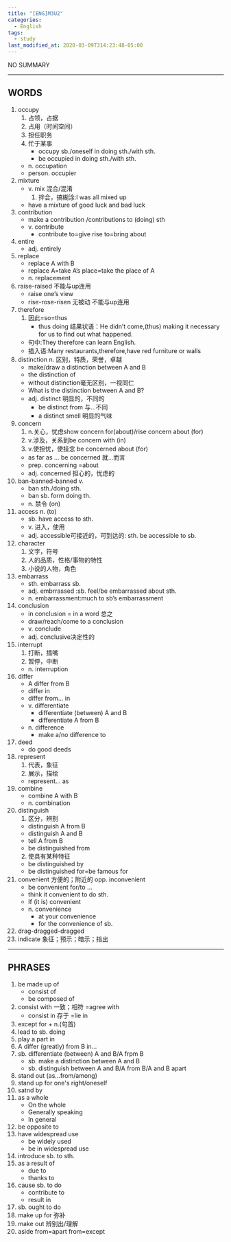 ```yaml
---
title: "[ENG]M3U2"
categories:
  - English
tags:
  - study
last_modified_at: 2020-03-09T314:23:48-05:00
---
```


NO SUMMARY

***

## WORDS

1. occupy
    1. 占领，占据
    2. 占用（时间空间）
    3. 担任职务
    4. 忙于某事
        * occupy sb./oneself in doing sth./with sth.
        * be occupied in doing sth./with sth.
    * n. occupation
    * person. occupier
2. mixture 
    * v. mix 混合/混淆
        1. 拌合，搞糊涂:I was all mixed up
    * have a mixture of good luck and bad luck
3. contribution
    * make a contribution /contributions to (doing) sth
    * v. contribute
        * contribute to=give rise to=bring about
4. entire
    * adj. entirely
5. replace
    * replace A with B
    * replace A=take A’s place=take the place of A
    * n. replacement
6. raise-raised 不能与up连用
    * raise one’s view
    * rise-rose-risen 无被动 不能与up连用
7. therefore
    1. 因此=so=thus
        * thus doing 结果状语：He didn’t come,(thus) making it necessary for us to find out what happened.
    * 句中:They therefore can learn English.
    * 插入语:Many restaurants,therefore,have red furniture or walls
8. distinction n. 区别，特质，荣誉，卓越
    * make/draw a distinction between A and B
    * the distinction of
    * without distinction毫无区别，一视同仁
    * What is the distinction between A and B?
    * adj. distinct 明显的，不同的
        * be distinct from 与…不同
        * a distinct smell 明显的气味 
9. concern
    1. n.关心，忧虑show concern for(about)/rise concern about (for)
    2. v.涉及，关系到be concern with (in)
    3. v.使担忧，使挂念 be concerned about (for)
    * as far as ... be concerned 就…而言
    * prep. concerning =about
    * adj. concerned 担心的，忧虑的
10. ban-banned-banned v.
    * ban sth./doing sth.
    * ban sb. form doing th.
    * n. 禁令 (on)
11. access n. (to)
    * sb. have access to sth.
    * v. 进入，使用
    * adj. accessible可接近的，可到达的: sth. be accessible to sb.
12. character 
    1. 文字，符号
    2. 人的品质，性格/事物的特性
    3. 小说的人物，角色
13. embarrass 
    * sth. embarrass sb.
    * adj. embrrassed :sb. feel/be embarrassed about sth.
    * n. embarrassment:much to sb’s embarrassment
14. conclusion
    * in conclusion = in a word 总之
    * draw/reach/come to a conclusion
    * v. conclude
    * adj. conclusive决定性的
15. interrupt
    1. 打断，插嘴
    2. 暂停，中断
    * n. interruption
16. differ
    * A differ from B
    * differ in
    * differ from... in
    * v. differentiate
        * differentiate (between) A and B
        * differentiate A from B
    * n. difference
        * make a/no difference to
17. deed
    * do good deeds
18. represent
    1. 代表，象征
    2. 展示，描绘
    * represent... as
19. combine 
    * combine A with B
    * n. combination
20. distinguish
    1. 区分，辨别
    * distinguish A from B
    * distinguish A and B
    * tell A from B
    * be distinguished from
    2. 使具有某种特征
    * be distinguished by
    * be distinguished for=be famous for
21. convenient 方便的；附近的 opp. inconvenient 
    * be convenient for/to ...
    * think it convenient to do sth.
    * If (it is) convenient
    * n. convenience
        * at your convenience
        * for the convenience of sb.
22. drag-dragged-dragged
23. indicate 象征；预示；暗示；指出

***

## PHRASES

1. be made up of
    * consist of
    * be composed of
2. consist with 一致；相符 =agree with
    * consist in 存于 =lie in
3. except for + n.(句首)
4. lead to sb. doing
5. play a part in 
6. A differ (greatly) from B in...
7. sb. differentiate (between) A and B/A frpm B 
    * sb. make a distinction between A and B
    * sb. distinguish between A and B/A from B/A and B apart
8. stand out (as...from/among)
9. stand up for one's right/oneself
10. satnd by
11. as a whole
    * On the whole
    * Generally speaking
    * In general
12. be opposite to
13. have widespread use
    * be widely used
    * be in widespread use
14. introduce sb. to sth.
15. as a result of 
    * due to
    * thanks to
16. cause sb. to do 
    * contribute to
    * result in
17. sb. ought to do 
18. make up for 弥补
19. make out 辨别出/理解
20. aside from=apart from=except
